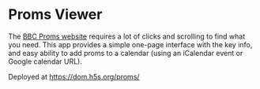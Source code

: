 # Proms Viewer

The [BBC Proms website](https://www.bbc.co.uk/proms/events/) requires a
lot of clicks and scrolling to find what you need. This app provides a
simple one-page interface with the key info, and easy ability to add
proms to a calendar (using an iCalendar event or Google calendar URL).

Deployed at <https://dom.h5s.org/proms/>
